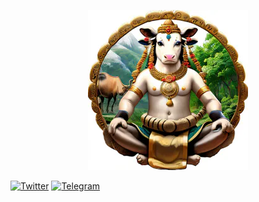 <p align="center">
<picture>
    <source srcset="https://raw.githubusercontent.com/godofmemessol/gome-white-paper/main/nandhi.png?token=GHSAT0AAAAAACP2CGPYMBJ2RASDX6TYDMLGZPZ3USA" media="(prefers-color-scheme: dark)">
    <img src="https://raw.githubusercontent.com/godofmemessol/gome-white-paper/main/nandhi.png?token=GHSAT0AAAAAACP2CGPYMBJ2RASDX6TYDMLGZPZ3USA" alt="NANDHI">
</picture>
</p>

[![Twitter](https://img.shields.io/badge/Twitter-1DA1F2?style=for-the-badge&logo=twitter&logoColor=white)](https://twitter.com/GodOfMemesSOL)
[![Telegram](https://img.shields.io/badge/Telegram-2CA5E0?style=flat-squeare&logo=telegram&logoColor=white)](https://t.me/godofmemessol)

